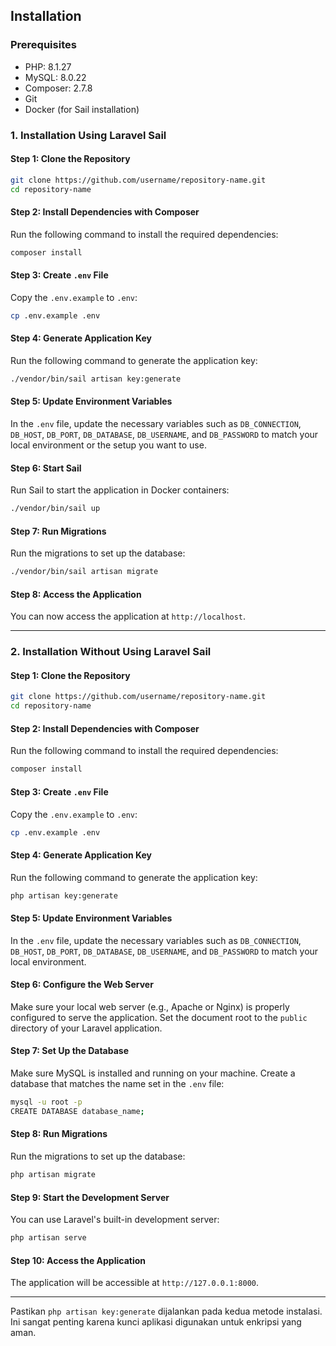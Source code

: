 ## Installation

### Prerequisites
- PHP: 8.1.27
- MySQL: 8.0.22
- Composer: 2.7.8
- Git
- Docker (for Sail installation)

### 1. Installation Using Laravel Sail

#### Step 1: Clone the Repository
```bash
git clone https://github.com/username/repository-name.git
cd repository-name
```

#### Step 2: Install Dependencies with Composer
Run the following command to install the required dependencies:
```bash
composer install
```

#### Step 3: Create `.env` File
Copy the `.env.example` to `.env`:
```bash
cp .env.example .env
```

#### Step 4: Generate Application Key
Run the following command to generate the application key:
```bash
./vendor/bin/sail artisan key:generate
```

#### Step 5: Update Environment Variables
In the `.env` file, update the necessary variables such as `DB_CONNECTION`, `DB_HOST`, `DB_PORT`, `DB_DATABASE`, `DB_USERNAME`, and `DB_PASSWORD` to match your local environment or the setup you want to use.

#### Step 6: Start Sail
Run Sail to start the application in Docker containers:
```bash
./vendor/bin/sail up
```

#### Step 7: Run Migrations
Run the migrations to set up the database:
```bash
./vendor/bin/sail artisan migrate
```

#### Step 8: Access the Application
You can now access the application at `http://localhost`.

---

### 2. Installation Without Using Laravel Sail

#### Step 1: Clone the Repository
```bash
git clone https://github.com/username/repository-name.git
cd repository-name
```

#### Step 2: Install Dependencies with Composer
Run the following command to install the required dependencies:
```bash
composer install
```

#### Step 3: Create `.env` File
Copy the `.env.example` to `.env`:
```bash
cp .env.example .env
```

#### Step 4: Generate Application Key
Run the following command to generate the application key:
```bash
php artisan key:generate
```

#### Step 5: Update Environment Variables
In the `.env` file, update the necessary variables such as `DB_CONNECTION`, `DB_HOST`, `DB_PORT`, `DB_DATABASE`, `DB_USERNAME`, and `DB_PASSWORD` to match your local environment.

#### Step 6: Configure the Web Server
Make sure your local web server (e.g., Apache or Nginx) is properly configured to serve the application. Set the document root to the `public` directory of your Laravel application.

#### Step 7: Set Up the Database
Make sure MySQL is installed and running on your machine. Create a database that matches the name set in the `.env` file:
```bash
mysql -u root -p
CREATE DATABASE database_name;
```

#### Step 8: Run Migrations
Run the migrations to set up the database:
```bash
php artisan migrate
```

#### Step 9: Start the Development Server
You can use Laravel's built-in development server:
```bash
php artisan serve
```

#### Step 10: Access the Application
The application will be accessible at `http://127.0.0.1:8000`.

---

Pastikan `php artisan key:generate` dijalankan pada kedua metode instalasi. Ini sangat penting karena kunci aplikasi digunakan untuk enkripsi yang aman.